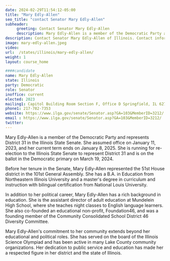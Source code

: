 ```yaml
---
date: 2024-02-29T11:54:12-05:00
title: "Mary Edly-Allen"
seo_title: "contact Senator Mary Edly-Allen"
subheader:
     greeting: Contact Senator Mary Edly-Allen
     description: Mary Edly-Allen is a member of the Democratic Party and represents District 31 in the Illinois State Senate. She assumed office on January 11, 2023, and her current term ends on January 8, 2025.
description: Contact Senator Mary Edly-Allen of Illinois. Contact information for Mary Edly-Allen includes email address, phone number, and mailing address.
image: mary-edly-allen.jpeg
video:
url:  /states/illinois/mary-edly-allen/
weight: 1
layout: course_home

####candidate
name: Mary Edly-Allen
state: Illinois
party: Democratic
role: Senator
inoffice: current
elected: 2023
mailing1: Capitol Building Room Section F, Office D Springfield, IL 62706
phone1: 217-782-7353
website: https://www.ilga.gov/senate/Senator.asp?GA=103&MemberID=3212/
email : https://www.ilga.gov/senate/Senator.asp?GA=103&MemberID=3212/
twitter:
---
```


Mary Edly-Allen is a member of the Democratic Party and represents District 31 in the Illinois State Senate. She assumed office on January 11, 2023, and her current term ends on January 8, 2025. She is running for re-election to the Illinois State Senate to represent District 31 and is on the ballot in the Democratic primary on March 19, 2024.

Before her tenure in the Senate, Mary Edly-Allen represented the 51st House district in the 101st General Assembly. She has a B.A. in Education from Northeastern Illinois University and a master's degree in curriculum and instruction with bilingual certification from National Louis University.

In addition to her political career, Mary Edly-Allen has a rich background in education. She is the assistant director of adult education at Mundelein High School, where she teaches night classes to English language learners. She also co-founded an educational non-profit, Foundation46, and was a founding member of the Community Consolidated School District 46 Diversity Committee.

Mary Edly-Allen's commitment to her community extends beyond her educational and political roles. She has served on the board of the Illinois Science Olympiad and has been active in many Lake County community organizations. Her dedication to public service and education has made her a respected figure in her district and the state of Illinois.
